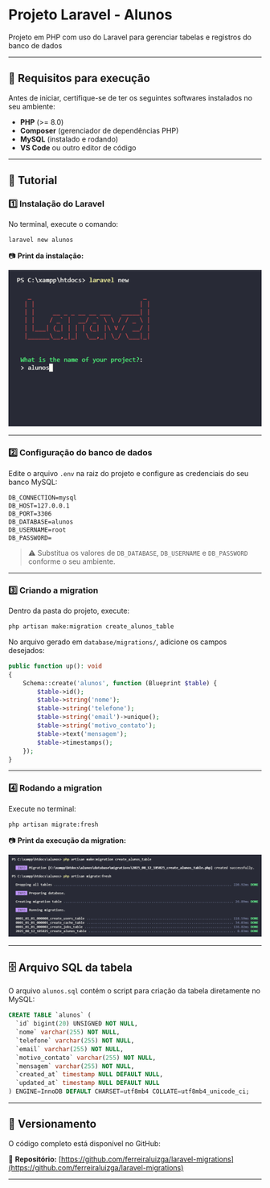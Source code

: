 # Projeto Laravel - Alunos

Projeto em PHP com uso do Laravel para gerenciar tabelas e registros do banco de dados

---

## 📌 Requisitos para execução

Antes de iniciar, certifique-se de ter os seguintes softwares instalados no seu ambiente:

- **PHP** (>= 8.0)
- **Composer** (gerenciador de dependências PHP)
- **MySQL** (instalado e rodando)
- **VS Code** ou outro editor de código

---

## 🚀 Tutorial

### 1️⃣ Instalação do Laravel

No terminal, execute o comando:

```bash
laravel new alunos
```

📷 **Print da instalação:**

![Instalação do Laravel](screenshot2.png)

---

### 2️⃣ Configuração do banco de dados

Edite o arquivo `.env` na raiz do projeto e configure as credenciais do seu banco MySQL:

```env
DB_CONNECTION=mysql
DB_HOST=127.0.0.1
DB_PORT=3306
DB_DATABASE=alunos
DB_USERNAME=root
DB_PASSWORD=
```

> ⚠️ Substitua os valores de `DB_DATABASE`, `DB_USERNAME` e `DB_PASSWORD` conforme o seu ambiente.

---

### 3️⃣ Criando a migration

Dentro da pasta do projeto, execute:

```bash
php artisan make:migration create_alunos_table
```

No arquivo gerado em `database/migrations/`, adicione os campos desejados:

```php
public function up(): void
{
    Schema::create('alunos', function (Blueprint $table) {
        $table->id();
        $table->string('nome');
        $table->string('telefone');
        $table->string('email')->unique();
        $table->string('motivo_contato');
        $table->text('mensagem');
        $table->timestamps();
    });
}
```

---

### 4️⃣ Rodando a migration

Execute no terminal:

```bash
php artisan migrate:fresh
```

📷 **Print da execução da migration:**

![Execução da migration](screenshot1.png)

---

## 🗄 Arquivo SQL da tabela

O arquivo `alunos.sql` contém o script para criação da tabela diretamente no MySQL:

```sql
CREATE TABLE `alunos` (
  `id` bigint(20) UNSIGNED NOT NULL,
  `nome` varchar(255) NOT NULL,
  `telefone` varchar(255) NOT NULL,
  `email` varchar(255) NOT NULL,
  `motivo_contato` varchar(255) NOT NULL,
  `mensagem` varchar(255) NOT NULL,
  `created_at` timestamp NULL DEFAULT NULL,
  `updated_at` timestamp NULL DEFAULT NULL
) ENGINE=InnoDB DEFAULT CHARSET=utf8mb4 COLLATE=utf8mb4_unicode_ci;
```

---

## 🔗 Versionamento

O código completo está disponível no GitHub:

📌 **Repositório:** [https://github.com/ferreiraluizga/laravel-migrations](https://github.com/ferreiraluizga/laravel-migrations)

---
